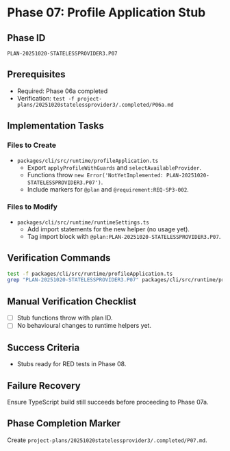 # Phase 07: Profile Application Stub

## Phase ID
`PLAN-20251020-STATELESSPROVIDER3.P07`

## Prerequisites
- Required: Phase 06a completed
- Verification: `test -f project-plans/20251020statelessprovider3/.completed/P06a.md`

## Implementation Tasks

### Files to Create
- `packages/cli/src/runtime/profileApplication.ts`
  - Export `applyProfileWithGuards` and `selectAvailableProvider`.
  - Functions throw `new Error('NotYetImplemented: PLAN-20251020-STATELESSPROVIDER3.P07')`.
  - Include markers for `@plan` and `@requirement:REQ-SP3-002`.

### Files to Modify
- `packages/cli/src/runtime/runtimeSettings.ts`
  - Add import statements for the new helper (no usage yet).
  - Tag import block with `@plan:PLAN-20251020-STATELESSPROVIDER3.P07`.

## Verification Commands
```bash
test -f packages/cli/src/runtime/profileApplication.ts
grep "PLAN-20251020-STATELESSPROVIDER3.P07" packages/cli/src/runtime/profileApplication.ts
```

## Manual Verification Checklist
- [ ] Stub functions throw with plan ID.
- [ ] No behavioural changes to runtime helpers yet.

## Success Criteria
- Stubs ready for RED tests in Phase 08.

## Failure Recovery
Ensure TypeScript build still succeeds before proceeding to Phase 07a.

## Phase Completion Marker
Create `project-plans/20251020statelessprovider3/.completed/P07.md`.
